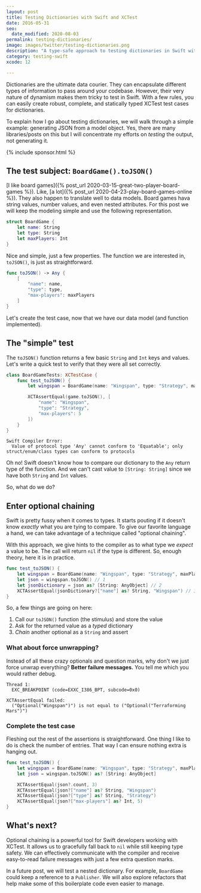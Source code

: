 ```yaml
---
layout: post
title: Testing Dictionaries with Swift and XCTest
date: 2016-05-31
seo:
  date_modified: 2020-08-03
permalink: testing-dictionaries/
image: images/twitter/testing-dictionaries.png
description: "A type-safe approach to testing dictionaries in Swift with clean failure messages."
category: testing-swift
xcode: 12

---
```


Dictionaries are the ultimate data courier. They can encapsulate different types of information to pass around your codebase. However, their very nature of dynamism makes them tricky to test in Swift. With a few rules, you can easily create robust, complete, and statically typed XCTest test cases for dictionaries.

To explain how I go about testing dictionaries, we will walk through a simple example: generating JSON from a model object. Yes, there are many libraries/posts on this but I will concentrate my efforts on *testing* the output, not generating it.

{% include sponsor.html %}

## The test subject: `BoardGame().toJSON()`

[I like board games]({% post_url 2020-03-15-great-two-player-board-games %}). Like, [a lot]({% post_url 2020-04-23-play-board-games-online %}). They also happen to translate well to data models. Board games hava string values, number values, and even nested attributes. For this post we will keep the modeling simple and use the following representation.

```swift
struct BoardGame {
    let name: String
    let type: String
    let maxPlayers: Int
}
```

Nice and simple, just a few properties. The function we are interested in, `toJSON()`, is just as straightforward.

```swift
func toJSON() -> Any {
    [
        "name": name, 
        "type": type, 
        "max-players": maxPlayers
    ]
}
```

Let's create the test case, now that we have our data model (and function implemented).

##  The "simple" test

The `toJSON()` function returns a few basic `String` and `Int` keys and values. Let's write a quick test to verify that they were all set correctly.

```swift
class BoardGameTests: XCTestCase {
    func test_toJSON() {
        let wingspan = BoardGame(name: "Wingspan", type: "Strategy", maxPlayers: 5)

        XCTAssertEqual(game.toJSON(), [
            "name": "Wingspan",
            "type": "Strategy",
            "max-players": 5
        ])
    }
}
```

```
Swift Compiler Error:
  Value of protocol type 'Any' cannot conform to 'Equatable'; only struct/enum/class types can conform to protocols
```

Oh no! Swift doesn't know how to compare our dictionary to the `Any` return type of the function. And we can't cast value to `[String: String]` since we have both `String` and `Int` values.

So, what do we do?

## Enter optional chaining

Swift is pretty fussy when it comes to types. It starts pouting if it doesn't know *exactly* what you are tying to compare. To give our favorite language a hand, we can take advantage of a technique called "optional chaining".

With this approach, we give hints to the compiler as to what type we *expect* a value to be. The call will return `nil` if the type is different. So, enough theory, here it is in practice.

```swift
func test_toJSON() {
    let wingspan = BoardGame(name: "Wingspan", type: "Strategy", maxPlayers: 5)
    let json = wingspan.toJSON() // 1
    let jsonDictionary = json as? [String: AnyObject] // 2
    XCTAssertEqual(jsonDictionary?["name"] as? String, "Wingspan") // 3
}
```

So, a few things are going on here:

1. Call our `toJSON()` function (the stimulus) and store the value
2. Ask for the returned value as a *typed* dictionary
3. *Chain* another optional as a `String` and assert

### What about force unwrapping?

Instead of all these crazy optionals and question marks, why don't we just force unwrap everything? **Better failure messages.** You tell me which you would rather debug.

```
Thread 1:
  EXC_BREAKPOINT (code=EXXC_I386_BPT, subcode=0x0)
```

```
XCTAssertEqual failed:
  ("Optional("Wingspan")") is not equal to ("Optional("Terraforming Mars")")
```

### Complete the test case

Fleshing out the rest of the assertions is straightforward. One thing I like to do is check the number of entries. That way I can ensure nothing extra is hanging out.

```swift
func test_toJSON() {
    let wingspan = BoardGame(name: "Wingspan", type: "Strategy", maxPlayers: 5)
    let json = wingspan.toJSON() as? [String: AnyObject]

    XCTAssertEqual(json?.count, 3)
    XCTAssertEqual(json?["name"] as? String, "Wingspan")
    XCTAssertEqual(json?["type"] as? String, "Strategy")
    XCTAssertEqual(json?["max-players"] as? Int, 5)
}
```

## What's next?

Optional chaining is a powerful tool for Swift developers working with XCTest. It allows us to gracefully fall back to `nil` while still keeping type safety. We can effectively communicate with the compiler and receive easy-to-read failure messages with just a few extra question marks.

In a future post, we will test a nested dictionary. For example, `BoardGame` could keep a reference to a `Publisher`. We will also explore refactors that help make some of this boilerplate code even easier to manage.

